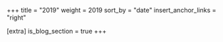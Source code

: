 +++
title = "2019"
weight = 2019
sort_by = "date"
insert_anchor_links = "right"

[extra]
is_blog_section = true
+++
